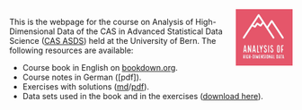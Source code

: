 <img align="right" src="logo2.jpg" width="20%" height="20%"> 

This is the webpage for the course
on Analysis of High-Dimensional Data of the CAS in Advanced Statistical Data Science ([CAS ASDS](https://www.unibe.ch/weiterbildungsangebote/cas_advanced_statistical_data_science/index_ger.html)) held at the University of Bern. The following resources are available:

* Course book in English on [bookdown.org](https://bookdown.org/staedler_n/highdimstats/). 
* Course notes in German ([pdf]).
* Exercises with solutions ([md](https://github.com/staedlern/highdim_stats/blob/main/_exercises_and_solutions.md)/[pdf](https://github.com/staedlern/highdim_stats/blob/main/_exercises_and_solutions.pdf)).
* Data sets used in the book and in the exercises ([download here](https://github.com/staedlern/highdim_stats/tree/main/data)).




